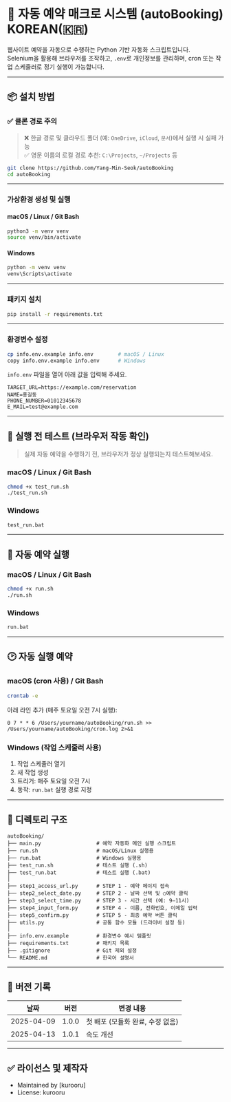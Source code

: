 # 📅 자동 예약 매크로 시스템 (autoBooking) KOREAN(🇰🇷)

웹사이트 예약을 자동으로 수행하는 Python 기반 자동화 스크립트입니다.  
Selenium을 활용해 브라우저를 조작하고, `.env`로 개인정보를 관리하며, cron 또는 작업 스케줄러로 정기 실행이 가능합니다.

---

## 📦 설치 방법

### ✅ 클론 경로 주의

> ❌ 한글 경로 및 클라우드 폴더 (예: `OneDrive`, `iCloud`, `문서`)에서 실행 시 실패 가능  
> ✅ 영문 이름의 로컬 경로 추천: `C:\Projects`, `~/Projects` 등

```bash
git clone https://github.com/Yang-Min-Seok/autoBooking
cd autoBooking
```

---

### 가상환경 생성 및 실행

#### macOS / Linux / Git Bash

```bash
python3 -m venv venv
source venv/bin/activate
```

#### Windows

```cmd
python -m venv venv
venv\Scripts\activate
```

---

### 패키지 설치

```bash
pip install -r requirements.txt
```

---

### 환경변수 설정

```bash
cp info.env.example info.env        # macOS / Linux
copy info.env.example info.env      # Windows
```

`info.env` 파일을 열어 아래 값을 입력해 주세요.

```env
TARGET_URL=https://example.com/reservation
NAME=홍길동
PHONE_NUMBER=01012345678
E_MAIL=test@example.com
```

---

## 🧪 실행 전 테스트 (브라우저 작동 확인)

> 실제 자동 예약을 수행하기 전, 브라우저가 정상 실행되는지 테스트해보세요.

### macOS / Linux / Git Bash

```bash
chmod +x test_run.sh
./test_run.sh
```

### Windows

```cmd
test_run.bat
```

---

## 🚀 자동 예약 실행

### macOS / Linux / Git Bash

```bash
chmod +x run.sh
./run.sh
```

### Windows

```cmd
run.bat
```

---

## 🕑 자동 실행 예약

### macOS (cron 사용) / Git Bash

```bash
crontab -e
```

아래 라인 추가 (매주 토요일 오전 7시 실행):

```cron
0 7 * * 6 /Users/yourname/autoBooking/run.sh >> /Users/yourname/autoBooking/cron.log 2>&1
```

### Windows (작업 스케줄러 사용)

1. 작업 스케줄러 열기  
2. 새 작업 생성  
3. 트리거: 매주 토요일 오전 7시  
4. 동작: `run.bat` 실행 경로 지정

---

## 📁 디렉토리 구조

```
autoBooking/
├── main.py                  # 예약 자동화 메인 실행 스크립트
├── run.sh                   # macOS/Linux 실행용
├── run.bat                  # Windows 실행용
├── test_run.sh              # 테스트 실행 (.sh)
├── test_run.bat             # 테스트 실행 (.bat)
│
├── step1_access_url.py      # STEP 1 - 예약 페이지 접속
├── step2_select_date.py     # STEP 2 - 날짜 선택 및 ○예약 클릭
├── step3_select_time.py     # STEP 3 - 시간 선택 (예: 9–11시)
├── step4_input_form.py      # STEP 4 - 이름, 전화번호, 이메일 입력
├── step5_confirm.py         # STEP 5 - 최종 예약 버튼 클릭
├── utils.py                 # 공통 함수 모듈 (드라이버 설정 등)
│
├── info.env.example         # 환경변수 예시 템플릿
├── requirements.txt         # 패키지 목록
├── .gitignore               # Git 제외 설정
└── README.md                # 한국어 설명서
```

---

## 📌 버전 기록

| 날짜       | 버전   | 변경 내용                    |
|------------|--------|------------------------------|
| 2025-04-09 | 1.0.0  | 첫 배포 (모듈화 완료, 수정 없음) |
| 2025-04-13 | 1.0.1  | 속도 개선 |

---

## ✅ 라이선스 및 제작자

- Maintained by [kurooru]  
- License: kurooru